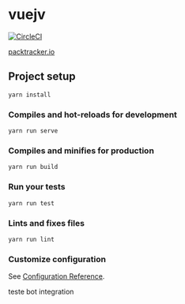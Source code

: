 # vuejv
[![CircleCI](https://circleci.com/gh/jprando/vuejv/tree/master.svg?style=svg&circle-token=8467994cc2e405c0f3f509d2c0bb9eadb500a9c4)](https://circleci.com/gh/jprando/vuejv/tree/master)

[packtracker.io](https://app.packtracker.io/organizations/329/projects/258)

## Project setup
```
yarn install
```

### Compiles and hot-reloads for development
```
yarn run serve
```

### Compiles and minifies for production
```
yarn run build
```

### Run your tests
```
yarn run test
```

### Lints and fixes files
```
yarn run lint
```

### Customize configuration
See [Configuration Reference](https://cli.vuejs.org/config/).

teste bot integration
